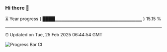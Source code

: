 ### Hi there 👋

⏳ Year progress { ████▁▁▁▁▁▁▁▁▁▁▁▁▁▁▁▁▁▁▁▁▁▁▁▁▁▁ } 15.15 %

---

⏰ Updated on Tue, 25 Feb 2025 06:44:54 GMT

![Progress Bar CI](https://github.com/IshwaranRudhara/GIT-ACTION/workflows/Progress%20Bar%20CI/badge.svg)
